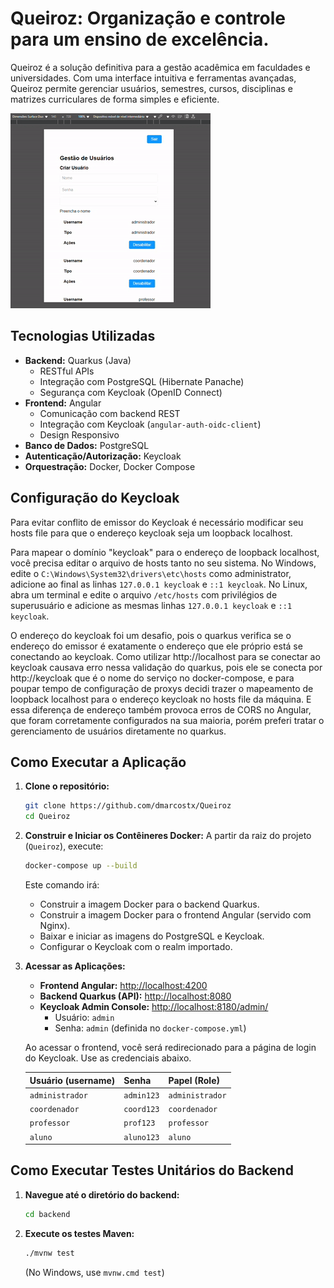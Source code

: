# Queiroz: Organização e controle para um ensino de excelência.

Queiroz é a solução definitiva para a gestão acadêmica em faculdades e universidades. Com uma interface intuitiva e ferramentas avançadas, Queiroz permite gerenciar usuários, semestres, cursos, disciplinas e matrizes curriculares de forma simples e eficiente.

![Demo](queiroz.gif)

## Tecnologias Utilizadas

* **Backend:** Quarkus (Java)
    * RESTful APIs
    * Integração com PostgreSQL (Hibernate Panache)
    * Segurança com Keycloak (OpenID Connect)
* **Frontend:** Angular
    * Comunicação com backend REST
    * Integração com Keycloak (`angular-auth-oidc-client`)
    * Design Responsivo
* **Banco de Dados:** PostgreSQL
* **Autenticação/Autorização:** Keycloak
* **Orquestração:** Docker, Docker Compose

## Configuração do Keycloak
Para evitar conflito de emissor do Keycloak é necessário modificar seu hosts file para que o endereço keycloak seja um
loopback localhost.

Para mapear o domínio "keycloak" para o endereço de loopback localhost, você precisa editar o arquivo de hosts tanto no
seu sistema. No Windows, edite o `C:\Windows\System32\drivers\etc\hosts` como administrator, adicione ao final as linhas
`127.0.0.1 keycloak` e `::1 keycloak`. No Linux, abra um terminal e edite o arquivo `/etc/hosts` com privilégios de
superusuário e adicione as mesmas linhas `127.0.0.1 keycloak` e `::1 keycloak`.

O endereço do keycloak foi um desafio, pois o quarkus verifica se o endereço do emissor é exatamente o endereço que 
ele próprio está se conectando ao keycloak. Como utilizar http://localhost para se conectar ao keycloak causava erro 
nessa validação do quarkus, pois ele se conecta por http://keycloak que é o nome do serviço no docker-compose, e 
para poupar tempo de configuração de proxys decidi trazer o mapeamento de loopback localhost para o endereço 
keycloak no hosts file da máquina. E essa diferença de endereço também provoca erros de CORS no Angular, que foram 
corretamente configurados na sua maioria, porém preferi tratar o gerenciamento de usuários diretamente no quarkus.

## Como Executar a Aplicação

1.  **Clone o repositório:**
    ```bash
    git clone https://github.com/dmarcostx/Queiroz
    cd Queiroz
    ```

2.  **Construir e Iniciar os Contêineres Docker:**
    A partir da raiz do projeto (`Queiroz`), execute:
    ```bash
    docker-compose up --build
    ```
    Este comando irá:
    * Construir a imagem Docker para o backend Quarkus.
    * Construir a imagem Docker para o frontend Angular (servido com Nginx).
    * Baixar e iniciar as imagens do PostgreSQL e Keycloak.
    * Configurar o Keycloak com o realm importado.

3.  **Acessar as Aplicações:**
    * **Frontend Angular:** [http://localhost:4200](http://localhost:4200)
    * **Backend Quarkus (API):** [http://localhost:8080](http://localhost:8080)
    * **Keycloak Admin Console:** [http://localhost:8180/admin/](http://localhost:8180/admin/)
        * Usuário: `admin`
        * Senha: `admin` (definida no `docker-compose.yml`)

    Ao acessar o frontend, você será redirecionado para a página de login do Keycloak. Use as credenciais abaixo.

    | Usuário (username) | Senha      | Papel (Role)    |
    | ------------------ |------------|-----------------|
    | `administrador`    | `admin123` | `administrador` |
    | `coordenador`      | `coord123` | `coordenador`   |
    | `professor`        | `prof123`  | `professor`     |
    | `aluno`            | `aluno123` | `aluno`         |


## Como Executar Testes Unitários do Backend

1.  **Navegue até o diretório do backend:**
    ```bash
    cd backend
    ```
2.  **Execute os testes Maven:**
    ```bash
    ./mvnw test
    ```
    (No Windows, use `mvnw.cmd test`)